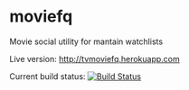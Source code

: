 moviefq
=======

Movie social utility for mantain watchlists

Live version: http://tvmoviefq.herokuapp.com

Current build status: [![Build Status](https://travis-ci.org/Markinhos/moviefq.png?branch=master)](https://travis-ci.org/Markinhos/moviefq)
